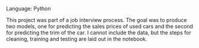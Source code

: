 Language: Python

This project was part of a job interview process. The goal was to produce two models, one for predicting the sales prices of used cars and the second for predicting the trim of the car.
I cannot include the data, but the steps for cleaning, training and testing are laid out in the notebook. 
